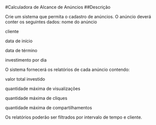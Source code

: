 #Calculadora de Alcance de Anúncios
##Descrição

Crie um sistema que permita o cadastro de anúncios. O anúncio deverá conter os seguintes dados:
nome do anúncio

cliente

data de início

data de término

investimento por dia

O sistema fornecerá os relatórios de cada anúncio contendo:

valor total investido

quantidade máxima de visualizações

quantidade máxima de cliques

quantidade máxima de compartilhamentos


Os relatórios poderão ser filtrados por intervalo de tempo e cliente.

